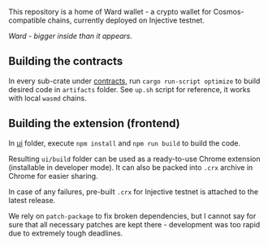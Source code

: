 This repository is a home of Ward wallet - a crypto wallet for Cosmos-compatible chains,
currently deployed on Injective testnet.

*Ward - bigger inside than it appears.*

## Building the contracts

In every sub-crate under [contracts](./contracts/), run `cargo run-script optimize` to
build desired code in `artifacts` folder. See `up.sh` script for reference, it works
with local `wasmd` chains.

## Building the extension (frontend)

In [ui](./ui/) folder, execute `npm install` and `npm run build` to build the code.

Resulting `ui/build` folder can be used as a ready-to-use Chrome extension (installable in
developer mode). It can also be packed into `.crx` archive in Chrome for easier sharing.

In case of any failures, pre-built `.crx` for Injective testnet is attached to the latest release.

We rely on `patch-package` to fix broken dependencies, but I cannot say for sure that
all necessary patches are kept there - development was too rapid due to extremely tough
deadlines.
